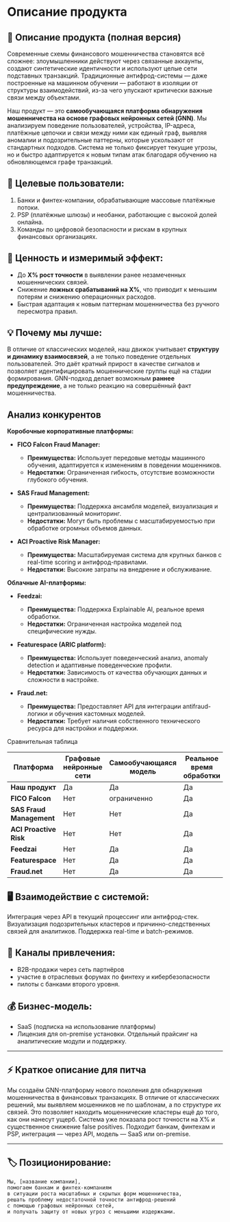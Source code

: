 # Описание продукта


## **🧠 Описание продукта (полная версия)**

Современные схемы финансового мошенничества становятся всё сложнее: злоумышленники действуют через связанные аккаунты, создают синтетические идентичности и используют целые сети подставных транзакций. Традиционные антифрод-системы — даже построенные на машинном обучении — работают в изоляции от структуры взаимодействий, из-за чего упускают критически важные связи между объектами.

Наш продукт — это **самообучающаяся платформа обнаружения мошенничества на основе графовых нейронных сетей (GNN)**. Мы анализируем поведение пользователей, устройства, IP-адреса, платёжные цепочки и связи между ними как единый граф, выявляя аномалии и подозрительные паттерны, которые ускользают от стандартных подходов. Система не только фиксирует текущие угрозы, но и быстро адаптируется к новым типам атак благодаря обучению на обновляющемся графе транзакций.

## 📌 **Целевые пользователи:**
1. Банки и финтех-компании, обрабатывающие массовые платёжные потоки.  
2. PSP (платёжные шлюзы) и необанки, работающие с высокой долей онлайна.  
3. Команды по цифровой безопасности и рискам в крупных финансовых организациях.  

## 🎯 **Ценность и измеримый эффект:**
- До **X% рост точности** в выявлении ранее незамеченных мошеннических связей.  
- Снижение **ложных срабатываний на X%**, что приводит к меньшим потерям и снижению операционных расходов.  
- Быстрая адаптация к новым паттернам мошенничества без ручного пересмотра правил.

## 💡 **Почему мы лучше:**
В отличие от классических моделей, наш движок учитывает **структуру и динамику взаимосвязей**, а не только поведение отдельных пользователей. Это даёт кратный прирост в качестве сигналов и позволяет идентифицировать мошеннические группы ещё на стадии формирования. GNN-подход делает возможным **раннее предупреждение**, а не только реакцию на совершённый факт мошенничества.


## **Анализ конкурентов**

**Коробочные корпоративные платформы:**

- **FICO Falcon Fraud Manager:**  
  - **Преимущества:** Использует передовые методы машинного обучения, адаптируется к изменениям в поведении мошенников.
  - **Недостатки:** Ограниченная гибкость, отсутствие возможности глубокого обучения.

- **SAS Fraud Management:**  
  - **Преимущества:** Поддержка ансамбля моделей, визуализация и централизованный мониторинг.
  - **Недостатки:** Могут быть проблемы с масштабируемостью при обработке огромных объемов данных.

- **ACI Proactive Risk Manager:**  
  - **Преимущества:** Масштабируемая система для крупных банков с real-time scoring и антифрод-правилами.
  - **Недостатки:** Высокие затраты на внедрение и обслуживание.

**Облачные AI-платформы:**

- **Feedzai:**  
  - **Преимущества:** Поддержка Explainable AI, реальное время обработки.
  - **Недостатки:** Ограниченная настройка моделей под специфические нужды.

- **Featurespace (ARIC platform):**  
  - **Преимущества:** Использует поведенческий анализ, anomaly detection и адаптивные поведенческие профили.
  - **Недостатки:** Зависимость от качества обучающих данных и сложности в настройке.

- **Fraud.net:**  
  - **Преимущества:** Предоставляет API для интеграции antifraud-логики и обучения кастомных моделей.
  - **Недостатки:** Требует наличия собственного технического ресурса для настройки и поддержки.

Сравнительная таблица

| Платформа               | Графовые нейронные сети | Самообучающаяся модель | Реальное время обработки | Гибкость настройки | Поддержка Explainable AI |
|-------------------------|-------------------------|------------------------|--------------------------|--------------------|--------------------------|
| **Наш продукт**         | Да                      | Да                     | Да                       | Высокая            | Да                       |
| **FICO Falcon**         | Нет                     | ограниченно            | Да                       | Средняя            | Нет                      |
| **SAS Fraud Management**| Нет                     | Нет                    | Да                       | Средняя            | Нет                      |
| **ACI Proactive Risk**  | Нет                     | Нет                    | Да                       | Средняя            | Нет                      |
| **Feedzai**             | Нет                     | Да                     | Да                       | Средняя            | Да                       |
| **Featurespace**        | Нет                     | Да                     | Да                       | Средняя            | Да                       |
| **Fraud.net**           | Нет                     | Да                     | Да                       | Высокая            | Да                       |



## 🖥️ **Взаимодействие с системой:**
Интеграция через API в текущий процессинг или антифрод-стек. Визуализация подозрительных кластеров и причинно-следственных связей для аналитиков. Поддержка real-time и batch-режимов.

## 📣 **Каналы привлечения:**
- B2B-продажи через сеть партнёров
- участие в отраслевых форумах по финтеху и кибербезопасности
- пилоты с банками второго уровня.

## 💰 **Бизнес-модель:**
 - SaaS (подписка на использование платформы)
 - Лицензия для on-premise установки. Отдельный прайсинг на аналитические модули и поддержку.

---

## **⚡ Краткое описание для питча**

Мы создаём GNN-платформу нового поколения для обнаружения мошенничества в финансовых транзакциях. В отличие от классических решений, мы выявляем мошенников не по шаблонам, а по структуре их связей. Это позволяет находить мошеннические кластеры ещё до того, как они нанесут ущерб. Система уже показала рост точности на X% и существенное снижение false positives. Подходит банкам, финтехам и PSP, интеграция — через API, модель — SaaS или on-premise.

---

## **🏷️ Позиционирование:**

```
Мы, [название компании],
помогаем банкам и финтех-компаниям
в ситуации роста масштабных и скрытых форм мошенничества,
решать проблему недостаточной точности антифрод-решений
с помощью графовых нейронных сетей,
и получать защиту от новых угроз с меньшими издержками.
```